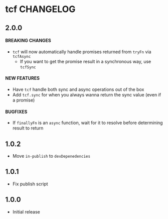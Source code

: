# tcf CHANGELOG

## 2.0.0

#### BREAKING CHANGES

- `tcf` will now automatically handle promises returned from `tryFn` via `tcfAsync`
  - If you want to get the promise result in a synchronous way, use `tcfSync`

#### NEW FEATURES

- Have `tcf` handle both sync and async operations out of the box
- Add `tcf.sync` for when you always wanna return the sync value (even if a promise)

#### BUGFIXES

- If `finallyFn` is an `async` function, wait for it to resolve before determining result to return

## 1.0.2

- Move `in-publish` to `devDepenedencies`

## 1.0.1

- Fix publish script

## 1.0.0

- Initial release
